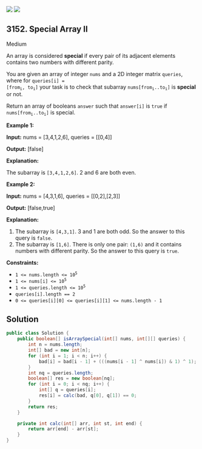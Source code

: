 [![](https://img.shields.io/github/stars/javadev/LeetCode-in-Java?label=Stars&style=flat-square)](https://github.com/javadev/LeetCode-in-Java)
[![](https://img.shields.io/github/forks/javadev/LeetCode-in-Java?label=Fork%20me%20on%20GitHub%20&style=flat-square)](https://github.com/javadev/LeetCode-in-Java/fork)

## 3152\. Special Array II

Medium

An array is considered **special** if every pair of its adjacent elements contains two numbers with different parity.

You are given an array of integer `nums` and a 2D integer matrix `queries`, where for <code>queries[i] = [from<sub>i</sub>, to<sub>i</sub>]</code> your task is to check that subarray <code>nums[from<sub>i</sub>..to<sub>i</sub>]</code> is **special** or not.

Return an array of booleans `answer` such that `answer[i]` is `true` if <code>nums[from<sub>i</sub>..to<sub>i</sub>]</code> is special.

**Example 1:**

**Input:** nums = [3,4,1,2,6], queries = \[\[0,4]]

**Output:** [false]

**Explanation:**

The subarray is `[3,4,1,2,6]`. 2 and 6 are both even.

**Example 2:**

**Input:** nums = [4,3,1,6], queries = \[\[0,2],[2,3]]

**Output:** [false,true]

**Explanation:**

1.  The subarray is `[4,3,1]`. 3 and 1 are both odd. So the answer to this query is `false`.
2.  The subarray is `[1,6]`. There is only one pair: `(1,6)` and it contains numbers with different parity. So the answer to this query is `true`.

**Constraints:**

*   <code>1 <= nums.length <= 10<sup>5</sup></code>
*   <code>1 <= nums[i] <= 10<sup>5</sup></code>
*   <code>1 <= queries.length <= 10<sup>5</sup></code>
*   `queries[i].length == 2`
*   `0 <= queries[i][0] <= queries[i][1] <= nums.length - 1`

## Solution

```java
public class Solution {
    public boolean[] isArraySpecial(int[] nums, int[][] queries) {
        int n = nums.length;
        int[] bad = new int[n];
        for (int i = 1; i < n; i++) {
            bad[i] = bad[i - 1] + (((nums[i - 1] ^ nums[i]) & 1) ^ 1);
        }
        int nq = queries.length;
        boolean[] res = new boolean[nq];
        for (int i = 0; i < nq; i++) {
            int[] q = queries[i];
            res[i] = calc(bad, q[0], q[1]) == 0;
        }
        return res;
    }

    private int calc(int[] arr, int st, int end) {
        return arr[end] - arr[st];
    }
}
```